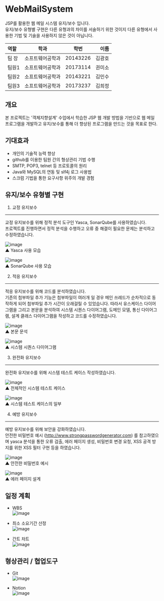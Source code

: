 # WebMailSystem
JSP를 활용한 웹 메일 시스템 유지/보수 입니다.  
유지/보수 유형별 구현은 다른 유형과의 차이를 서술하기 위한 것이지 다른 유형에서 사용한 기법 및 기술을 사용하지 않은 것이 아닙니다.


| 역할 | 학과 | 학번 | 이름 |
| :- | - | :-: | -: |
| 팀 장 | 소프트웨어공학과 | 20143226 | 김광호 |
| 팀원1 | 소프트웨어공학과 | 20173114 | 권미소 |
| 팀원2 | 소프트웨어공학과 | 20143221 | 김민수 |
| 팀원3 | 소프트웨어공학과 | 20173237 | 김희정 |



## 개요
본 프로젝트는 '객체지향설계' 수업에서 학습한 JSP 웹 개발 방법을 기반으로 웹 메일 프로그램을 개발하고 유지/보수를 통해 더 향상된 프로그램을 만드는 것을 목표로 한다.  
  
  
  
## 기대효과

- 개인의 기술적 능력 향상
- github를 이용한 팀원 간의 형상관리 기법 수행
- SMTP, POP3, telnet 등 프로토콜의 원리
- Java와 MySQL의 연동 및 slf4j 로그 사용법
- 스크럼 기법을 통한 요구사항 위주의 개발 경험



## 유지/보수 유형별 구현

1. 교정 유지보수
---------------------------
교정 유지보수를 위해 정적 분석 도구인 Yasca, SonarQube를 사용하였습니다.  
프로젝트를 진행하면서 정적 분석을 수행하고 오류 중 해결이 필요한 문제는 분석하고 수정하였습니다.



![image](https://user-images.githubusercontent.com/48707324/99666621-8e006a00-2aae-11eb-825e-2590a14728ee.png)  
▲ Yasca 사용 모습

![image](https://user-images.githubusercontent.com/48707324/99666662-9ce71c80-2aae-11eb-80fc-1d46159e1665.png)  
▲ SonarQube 사용 모습



2. 적응 유지보수
---------------------------
적응 유지보수를 위해 코드를 분석하였습니다.  
기존의 첨부파일 추가 기능은 첨부파일이 여러개 일 경우 메인 쓰레드가 순차적으로 동작하게 되어 첨부파일 추가 시간이 오래걸릴 수 있었습니다.
따라서 유스케이스 다이어그램을 그리고 본문을 분석하여 시스템 시퀀스 다이어그램, 도메인 모델, 통신 다이어그램, 설계 클래스 다이어그램을 작성하고 코드를 수정하였습니다.



![image](https://user-images.githubusercontent.com/48707324/99668330-eb95b600-2ab0-11eb-9091-a93ea9b3abe6.png)  
▲ 본문 문석

![image](https://user-images.githubusercontent.com/48707324/99668420-0d8f3880-2ab1-11eb-97d8-40c6e6b26816.png)  
▲ 시스템 시퀀스 다이어그램



3. 완전화 유지보수
---------------------------
완전화 유지보수를 위해 시스템 테스트 케이스 작성하였습니다.



![image](https://user-images.githubusercontent.com/48707324/99669412-5c899d80-2ab2-11eb-97de-c5e6b394426c.png)  
▲ 전체적인 시스템 테스트 케이스

![image](https://user-images.githubusercontent.com/48707324/99669522-893db500-2ab2-11eb-8ee3-f8bf8de54e17.png)  
▲ 시스템 테스트 케이스의 일부



4. 예방 유지보수
---------------------------
예방 유지보수를 위해 보안을 강화하였습니다.  
안전한 비밀번호 예시 (http://www.strongpasswordgenerator.com) 를 참고하였으며 yasca 분석을 통한 오류 검출, 에러 페이지 생성, 비밀번호 변경 요청, XSS 공격 방지를 위한 XSS 필터 구현 등을 하였습니다.



![image](https://user-images.githubusercontent.com/48707324/99670543-0ddd0300-2ab4-11eb-9bb7-ed66ffdb7de2.png)  
▲ 안전한 비밀번호 예시

![image](https://user-images.githubusercontent.com/48707324/99670788-6b714f80-2ab4-11eb-9cd5-f78b9d47cf84.png)  
▲ 에러 페이지 설계



## 일정 계획

- WBS  
![image](https://user-images.githubusercontent.com/48707324/99670921-a1163880-2ab4-11eb-9afc-c99704cf647b.png)

- 최소 소요기간 산정  
![image](https://user-images.githubusercontent.com/48707324/99670954-ad01fa80-2ab4-11eb-8a54-878d02ff816a.png)

- 간트 차트  
![image](https://user-images.githubusercontent.com/48707324/99670984-b8edbc80-2ab4-11eb-9f92-18cbba2990a7.png)



## 형상관리 / 협업도구

- Git  
![image](https://user-images.githubusercontent.com/48707324/99671106-eaff1e80-2ab4-11eb-8b16-d23115e4af94.png)

- Notion  
![image](https://user-images.githubusercontent.com/48707324/99671198-0b2edd80-2ab5-11eb-9910-202e8b43bd14.png)
